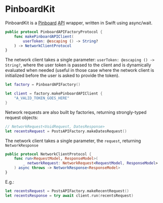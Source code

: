 # PinboardKit

PinboardKit is a [Pinboard](https://pinboard.in) [API](https://pinboard.in/api) wrapper, written in Swift using async/wait.

```swift
public protocol PinboardAPIFactoryProtocol {
    func makePinboardAPIClient(
        userToken: @escaping () -> String?
    ) -> NetworkClientProtocol
}
```

The network client takes a single parameter: `userToken: @escaping () -> String?`, where the user token is passed to the client and is dynamically evaluated when needed (useful in those case where the network client is initialized before the user is asked to provide the token).

```swift
let factory = PinboardAPIFactory()

let client = factory.makePinboardAPIClient {
    "A_VALID_TOKEN_GOES_HERE"
}
```

Network requests are also built by factories, returning strongly-typed request objects:

```swift
// NetworkRequest<VoidRequest, DatesResponse>
let recentsRequest = PostsAPIFactory.makeDatesRequest()
```

The network client takes a single parameter, the `request`, returning `NetworkResponse`

```swift
public protocol NetworkClientProtocol {
    func run<RequestModel, ResponseModel>(
        _ networkRequest: NetworkRequest<RequestModel, ResponseModel>
    ) async throws -> NetworkResponse<ResponseModel>
}
```

E.g.:

```swift
let recentsRequest = PostsAPIFactory.makeRecentRequest()
let recentsResponse = try await client.run(recentsRequest)
```
